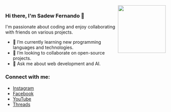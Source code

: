 <img align="right" width="150" height="150" src="https://github.com/sadewfernando001.png">

### Hi there, I'm Sadew Fernando 👋

I'm passionate about coding and enjoy collaborating with friends on various projects.

- 🌱 I’m currently learning new programming languages and technologies.
- 👯 I’m looking to collaborate on open-source projects.
- 💬 Ask me about web development and AI.

### Connect with me:

- [Instagram](https://www.instagram.com/sadew_kawya)
- [Facebook](https://www.facebook.com/sadew.kawya.5)
- [YouTube](https://www.youtube.com/@SADEW_FERNANDO21)
- [Threads](http://threads.net/@sadew_kawya)
